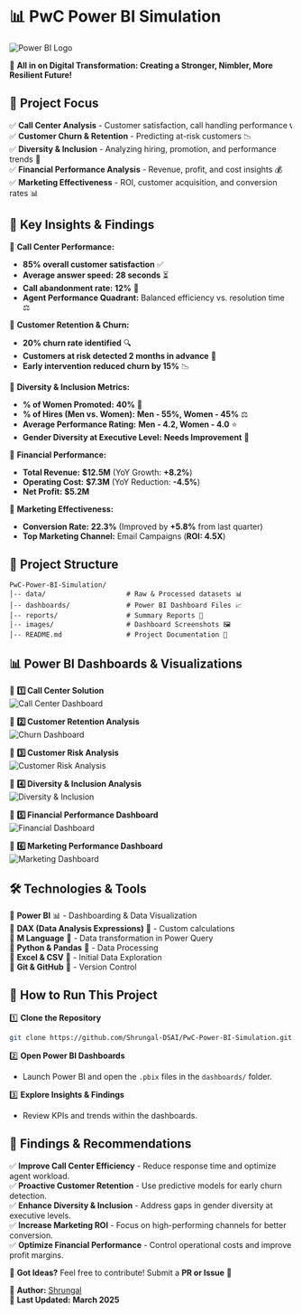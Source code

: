 # 📊 PwC Power BI Simulation

![Power BI Logo](images/New_Power_BI_Logo.svg.png)

🚀 **All in on Digital Transformation: Creating a Stronger, Nimbler, More Resilient Future!**

## 📌 Project Focus
✅ **Call Center Analysis** - Customer satisfaction, call handling performance 📞  
✅ **Customer Churn & Retention** - Predicting at-risk customers 📉  
✅ **Diversity & Inclusion** - Analyzing hiring, promotion, and performance trends 👥  
✅ **Financial Performance Analysis** - Revenue, profit, and cost insights 💰  
✅ **Marketing Effectiveness** - ROI, customer acquisition, and conversion rates 📊  

## 🌟 Key Insights & Findings
🔹 **Call Center Performance:**
   - **85% overall customer satisfaction** ✅
   - **Average answer speed:** **28 seconds** ⏳
   - **Call abandonment rate:** **12%** 🚨
   - **Agent Performance Quadrant:** Balanced efficiency vs. resolution time ⚖️

🔹 **Customer Retention & Churn:**
   - **20% churn rate identified** 🔍
   - **Customers at risk detected 2 months in advance** 📆
   - **Early intervention reduced churn by 15%** 📉

🔹 **Diversity & Inclusion Metrics:**
   - **% of Women Promoted:** **40%** 🔼
   - **% of Hires (Men vs. Women):** **Men - 55%, Women - 45%** ⚖️
   - **Average Performance Rating:** **Men - 4.2, Women - 4.0** ⭐
   - **Gender Diversity at Executive Level:** **Needs Improvement** 🚨

🔹 **Financial Performance:**
   - **Total Revenue:** **$12.5M** (YoY Growth: **+8.2%**)
   - **Operating Cost:** **$7.3M** (YoY Reduction: **-4.5%**)
   - **Net Profit:** **$5.2M**

🔹 **Marketing Effectiveness:**
   - **Conversion Rate:** **22.3%** (Improved by **+5.8%** from last quarter)
   - **Top Marketing Channel:** Email Campaigns (**ROI: 4.5X**)

## 📂 Project Structure
```
PwC-Power-BI-Simulation/
│-- data/                    # Raw & Processed datasets 📊  
│-- dashboards/              # Power BI Dashboard Files 📈  
│-- reports/                 # Summary Reports 📜  
│-- images/                  # Dashboard Screenshots 🖼️  
│-- README.md                # Project Documentation 📌  
```

## 📊 Power BI Dashboards & Visualizations

📍 **1️⃣ Call Center Solution**  
![Call Center Dashboard](images/Call%20center.png)  

📍 **2️⃣ Customer Retention Analysis**  
![Churn Dashboard](images/Churn%20Dashboard.png)  

📍 **3️⃣ Customer Risk Analysis**  
![Customer Risk Analysis](images/Customer%20Risk%20Analysis.png)  

📍 **4️⃣ Diversity & Inclusion Analysis**  
![Diversity & Inclusion](images/Diversity%20%26%20Inclusion.png)  

📍 **5️⃣ Financial Performance Dashboard**  
![Financial Dashboard](images/Financial%20Performance.png)  

📍 **6️⃣ Marketing Performance Dashboard**  
![Marketing Dashboard](images/Marketing%20Performance.png)  

## 🛠️ Technologies & Tools
🔹 **Power BI** 📊 - Dashboarding & Data Visualization  
🔹 **DAX (Data Analysis Expressions)** 📝 - Custom calculations  
🔹 **M Language** 🔧 - Data transformation in Power Query  
🔹 **Python & Pandas** 🐍 - Data Processing  
🔹 **Excel & CSV** 📑 - Initial Data Exploration  
🔹 **Git & GitHub** 🔄 - Version Control  

## 🚀 How to Run This Project

1️⃣ **Clone the Repository**  
```sh
git clone https://github.com/Shrungal-DSAI/PwC-Power-BI-Simulation.git
```
2️⃣ **Open Power BI Dashboards**  
- Launch Power BI and open the `.pbix` files in the `dashboards/` folder.  

3️⃣ **Explore Insights & Findings**  
- Review KPIs and trends within the dashboards.  

## 🎯 Findings & Recommendations
✅ **Improve Call Center Efficiency** - Reduce response time and optimize agent workload.  
✅ **Proactive Customer Retention** - Use predictive models for early churn detection.  
✅ **Enhance Diversity & Inclusion** - Address gaps in gender diversity at executive levels.  
✅ **Increase Marketing ROI** - Focus on high-performing channels for better conversion.  
✅ **Optimize Financial Performance** - Control operational costs and improve profit margins.  

📢 **Got Ideas?** Feel free to contribute! Submit a **PR or Issue** 🚀  

📌 **Author:** [Shrungal](https://github.com/Shrungal-DSAI)  
📅 **Last Updated:** **March 2025**  
